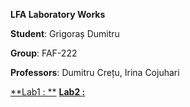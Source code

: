 **LFA Laboratory Works** 

**Student**: Grigoraș Dumitru

**Group**: FAF-222

**Professors**: Dumitru Crețu, Irina Cojuhari

[**Lab1 : **](https://github.com/qopas/LFA/tree/master/src/main/java/Lab1)
[**Lab2 :** ](https://github.com/qopas/LFA/tree/master/src/main/java/Lab2)
